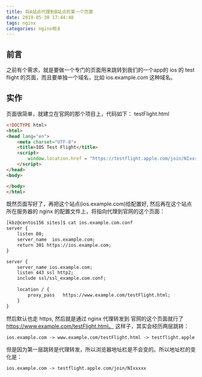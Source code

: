 ```yaml
---
title: 将A站点代理到B站点的某一个页面
date: 2019-05-30 17:44:48
tags: nginx
categories: nginx相关
---
```

## 前言
之前有个需求，就是要做一个专门的页面用来跳转到我们的一个app的 ios 的 test flight 的页面，而且要单独一个域名，比如 ios.example.com 这种域名。
## 实作
页面很简单，就建立在官网的那个项目上，代码如下： testFlight.html
<!--more-->
```html
<!DOCTYPE html>
<html>
<head lang="en">
    <meta charset="UTF-8">
    <title>IOS Test Flight</title>
    <script>
        window.location.href = "https://testflight.apple.com/join/NIxxxxx"
    </script>
</head>
<body>

</body>
</html>
```
既然页面写好了，再把这个站点(ios.example.com)给配置好, 然后再在这个站点所在服务器的 nginx 的配置文件上，将指向代理到官网的这个页面：
```html
[kbz@centos156 sites]$ cat ios.example.com.conf
server {
    listen 80;
    server_name  ios.example.com;
    return 301 https://ios.example.com;
}

server {
    server_name ios.example.com;
    listen 443 ssl http2;
    include ssl/ssl_example.com.conf;
       
    location / {
        proxy_pass   https://www.example.com/testFlight.html;
    }
}
```
然后默认也走 https, 然后就是通过 nginx 代理转发到 官网的这个页面就行了 https://www.example.com/testFlight.html。
这样子，其实会经历两层跳转： 
```html
ios.example.com -> www.example.com/testFlight.html -> testflight.apple.com/join/NIxxxxx
```
但是因为第一层跳转是代理转发，所以浏览器地址栏是不会变的。所以地址栏的变化是：
```html
ios.example.com -> testflight.apple.com/join/NIxxxxx
```
